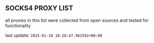## SOCKS4 PROXY LIST

all proxies in this list were collected from open sources and tested for functionality

last update: `2025-01-10 18:20:47.981592+00:00`